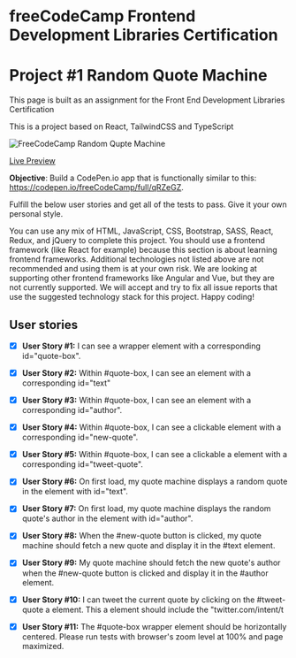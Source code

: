 # freeCodeCamp Frontend Development Libraries Certification
# Project #1 Random Quote Machine

This page is built as an assignment for the Front End Development Libraries Certification

This is a project based on React, TailwindCSS and TypeScript

![FreeCodeCamp Random Qupte Machine](https://user-images.githubusercontent.com/18686022/145997746-7a39852f-f891-4efb-9442-b1603d53af60.jpg)

[Live Preview](https://evrenbal.github.io/fcc-random-quote-machine)

**Objective**: Build a CodePen.io app that is functionally similar to this: https://codepen.io/freeCodeCamp/full/qRZeGZ.

Fulfill the below user stories and get all of the tests to pass. Give it your own personal style.

You can use any mix of HTML, JavaScript, CSS, Bootstrap, SASS, React, Redux, and jQuery to complete this project. You should use a frontend framework (like React for example) because this section is about learning frontend frameworks. Additional technologies not listed above are not recommended and using them is at your own risk. We are looking at supporting other frontend frameworks like Angular and Vue, but they are not currently supported. We will accept and try to fix all issue reports that use the suggested technology stack for this project. Happy coding!
## User stories

- [x] **User Story #1:** I can see a wrapper element with a corresponding id="quote-box".

- [x] **User Story #2:** Within #quote-box, I can see an element with a corresponding id="text"

- [x] **User Story #3:** Within #quote-box, I can see an element with a corresponding id="author".

- [x] **User Story #4:** Within #quote-box, I can see a clickable element with a corresponding id="new-quote".

- [x] **User Story #5:** Within #quote-box, I can see a clickable a element with a corresponding id="tweet-quote".

- [x] **User Story #6:** On first load, my quote machine displays a random quote in the element with id="text".

- [x] **User Story #7:** On first load, my quote machine displays the random quote's author in the element with id="author".

- [x] **User Story #8:** When the #new-quote button is clicked, my quote machine should fetch a new quote and display it in the #text element.

- [x] **User Story #9:** My quote machine should fetch the new quote's author when the #new-quote button is clicked and display it in the #author element.

- [x] **User Story #10:** I can tweet the current quote by clicking on the #tweet-quote a element. This a element should include the "twitter.com/intent/t

- [x] **User Story #11:** The #quote-box wrapper element should be horizontally centered. Please run tests with browser's zoom level at 100% and page maximized.